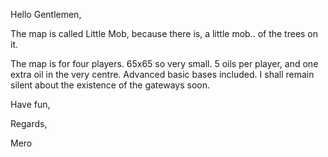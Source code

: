 Hello Gentlemen,

The map is called Little Mob, because there is, a little mob.. of the trees on it.

The map is for four players. 65x65 so very small. 5 oils per player, and one extra oil in the very centre. Advanced basic bases included. I shall remain silent about the existence of the gateways soon.

Have fun,

Regards,

Mero